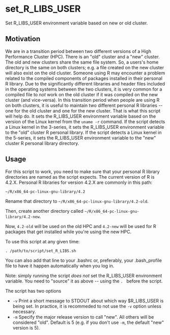 # set_R_LIBS_USER
Set R_LIBS_USER environment variable based on new or old cluster.

## Motivation

We are in a transition period between two different versions of a High Performance Cluster (HPC).
There is an "old" cluster and a "new" cluster. The old and new clusters share the same file system. So, a users's home directory is the same on both clusters; e.g. a file created on the new cluster will also exist on the old cluster. Someone using R may encounter a problem related to the compiled components of packages installed in their personal R library. Due to the significantly different libraries and header files included in the operating systems between the two clusters, it is very common for a compiled file to *not* work on the old cluster if it was compiled on the new cluster (and vice-versa). In this transition period when people are using R on both clusters, it is useful to maintain two different personal R libraries -- one for the old cluster and one for the new cluster. That is what this script will help do. It sets the R_LIBS_USER environment variable based on the version of the Linux kernel from the `uname -r` command. If the script detects a Linux kernel in the 3-series, it sets the R_LIBS_USER environment variable to the "old" cluster R personal library. If the script detects a Linux kernel in the 5-series, it sets the R_LIBS_USER environment variable to the "new" cluster R personal library directory.

## Usage

For this script to work, you need to make sure that your personal R library directories are named as the script expects. The current version of R is 4.2.X. Personal R libraries for version 4.2.X are commonly in this path:

`~/R/x86_64-pc-linux-gnu-library/4.2`

Rename that directory to `~/R/x86_64-pc-linux-gnu-library/4.2-old`.

Then, create another directory called `~/R/x86_64-pc-linux-gnu-library/4.2-new`.

Now, `4.2-old` will be used on the old HPC and `4.2-new` will be used for R packages that get installed while you're using the new HPC.

To use this script at any given time:

`. /path/to/script/set_R_LIBS.sh`

You can also add that line to your .bashrc or, preferably, your .bash_profile file to have it happen automatically when you log in.

Note: simply running the script *does not* set the R_LIBS_USER environment variable.
You need to "source" it as above -- using the `. ` before the script.

The script has two options
  + `-v` Print a short message to STDOUT about which way $R_LIBS_USER is being set. In practice, it is recommeded to not use the `-v` option unless necessary.
  + `-m` Specify the major release version to call "new". All others will be considered "old". Default is 5 (e.g. if you don't use `-m`, the default "new" version is 5).
  

